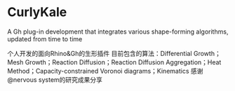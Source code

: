 # CurlyKale
A Gh plug-in development that integrates various shape-forming algorithms, updated from time to time

个人开发的面向Rhino&Gh的生形插件
目前包含的算法：Differential Growth；Mesh Growth；Reaction Diffusion；Reaction Diffusion Aggregation；Heat Method；Capacity-constrained Voronoi diagrams；Kinematics
感谢@nervous system的研究成果分享
